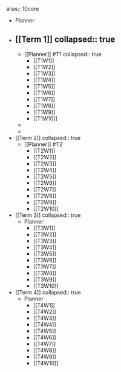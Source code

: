 alias:: 10core

- Planner
- [[Term 1]]
  collapsed:: true
	-
	- [[Planner]] #T1
	  collapsed:: true
		- [[T1W1]]
		- [[T1W2]]
		- [[T1W3]]
		- [[T1W4]]
		- [[T1W5]]
		- [[T1W6]]
		- [[T1W7]]
		- [[T1W8]]
		- [[T1W9]]
		- [[T1W10]]
	-
	-
- [[Term 2]]
  collapsed:: true
	- [[Planner]] #T2
		- [[T2W1]]
		- [[T2W2]]
		- [[T2W3]]
		- [[T2W4]]
		- [[T2W5]]
		- [[T2W6]]
		- [[T2W7]]
		- [[T2W8]]
		- [[T2W9]]
		- [[T2W10]]
- [[Term 3]]
  collapsed:: true
	- Planner
		- [[T3W1]]
		- [[T3W2]]
		- [[T3W3]]
		- [[T3W4]]
		- [[T3W5]]
		- [[T3W6]]
		- [[T3W7]]
		- [[T3W8]]
		- [[T3W9]]
		- [[T3W10]]
- [[Term 4]]
  collapsed:: true
	- Planner
		- [[T4W1]]
		- [[T4W2]]
		- [[T4W3]]
		- [[T4W4]]
		- [[T4W5]]
		- [[T4W6]]
		- [[T4W7]]
		- [[T4W8]]
		- [[T4W9]]
		- [[T4W10]]